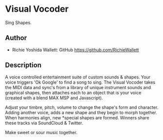 # Visual Vocoder
Sing Shapes.

## Author
- Richie Yoshida Wallett: GitHub https://github.com/RichieWallett

## Description
A voice controlled entertainment suite of custom sounds & shapes. Your voice triggers 'Ok Google' to find a song to sing. The Visual Vocoder takes the MIDI data and sync's from a library of unique instrument sounds and graphical shapes, then attaches each to an object that is your voice (created with a blend MAX MSP and Javascript). 

Adjust your timbre, pitch, volume to change the shape's form and character. Adding another voice, adds a new shape and they begin to morph together. When harmonies align, new *special shapes are formed. Winners share these tracks via SoundCloud & Twitter.

Make sweet or sour music together.
